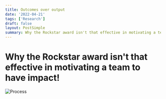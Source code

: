 ```yaml
---
title: Outcomes over output
date: '2022-04-21'
tags: ['Research']
draft: false
layout: PostSimple
summary: Why the Rockstar award isn't that effective in motivating a team to have impact!
---
```


# Why the **Rockstar award** isn't that effective in motivating a team to have impact!

![Process](/static/images/outcomes.jpg)
